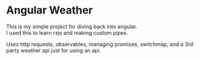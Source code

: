 # Angular Weather  

This is my simple project for diving back into angular.  
I used this to learn rxjs and making custom pipes.

Uses http requests, observables, managing promises, switchmap, and a 3rd party weather api just for using an api.  